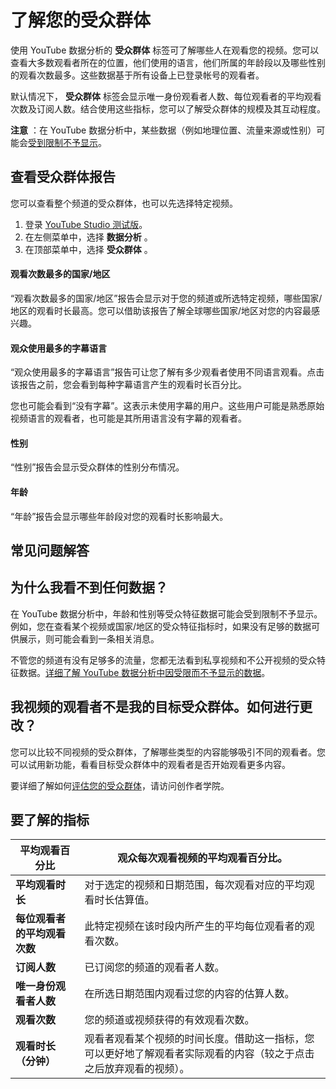 # 了解您的受众群体

使用 YouTube 数据分析的 **受众群体** 标签可了解哪些人在观看您的视频。您可以查看大多数观看者所在的位置，他们使用的语言，他们所属的年龄段以及哪些性别的观看次数最多。这些数据基于所有设备上已登录帐号的观看者。

默认情况下， **受众群体** 标签会显示唯一身份观看者人数、每位观看者的平均观看次数及订阅人数。结合使用这些指标，您可以了解受众群体的规模及其互动程度。

**注意** ：在 YouTube 数据分析中，某些数据（例如地理位置、流量来源或性别）可能会[受到限制不予显示](https://support.google.com/youtube/answer/9101241)。

## 查看受众群体报告

您可以查看整个频道的受众群体，也可以先选择特定视频。

1. 登录 [YouTube Studio 测试版](http://studio.youtube.com/)。
2. 在左侧菜单中，选择 **数据分析** 。
3. 在顶部菜单中，选择 **受众群体** 。

#### 观看次数最多的国家/地区

“观看次数最多的国家/地区”报告会显示对于您的频道或所选特定视频，哪些国家/地区的观看时长最高。您可以借助该报告了解全球哪些国家/地区对您的内容最感兴趣。

#### 观众使用最多的字幕语言

“观众使用最多的字幕语言”报告可让您了解有多少观看者使用不同语言观看。点击该报告之前，您会看到每种字幕语言产生的观看时长百分比。

您也可能会看到“没有字幕”。这表示未使用字幕的用户。这些用户可能是熟悉原始视频语言的观看者，也可能是其所用语言没有字幕的观看者。

#### 性别

“性别”报告会显示受众群体的性别分布情况。

#### 年龄

“年龄”报告会显示哪些年龄段对您的观看时长影响最大。

## 常见问题解答

## 为什么我看不到任何数据？

在 YouTube 数据分析中，年龄和性别等受众特征数据可能会受到限制不予显示。例如，您在查看某个视频或国家/地区的受众特征指标时，如果没有足够的数据可供展示，则可能会看到一条相关消息。

不管您的频道有没有足够多的流量，您都无法看到私享视频和不公开视频的受众特征数据。[详细了解 YouTube 数据分析中因受限而不予显示的数据](https://support.google.com/youtube/answer/9101241)。

## 我视频的观看者不是我的目标受众群体。如何进行更改？

您可以比较不同视频的受众群体，了解哪些类型的内容能够吸引不同的观看者。您可以试用新功能，看看目标受众群体中的观看者是否开始观看更多内容。

要详细了解如何[评估您的受众群体](https://creatoracademy.youtube.com/page/lesson/discoverability-analytics#strategies-zippy-link-3)，请访问创作者学院。

## 要了解的指标

|**平均观看百分比**|观众每次观看视频的平均观看百分比。|
| --- | --- |
|**平均观看时长**|对于选定的视频和日期范围，每次观看对应的平均观看时长估算值。|
|**每位观看者的平均观看次数**|此特定视频在该时段内所产生的平均每位观看者的观看次数。|
|**订阅人数**|已订阅您的频道的观看者人数。|
|**唯一身份观看者人数**|在所选日期范围内观看过您的内容的估算人数。|
|**观看次数**|您的频道或视频获得的有效观看次数。|
|**观看时长（分钟）**|观看者观看某个视频的时间长度。借助这一指标，您可以更好地了解观看者实际观看的内容（较之于点击之后放弃观看的视频）。|